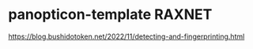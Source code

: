 # panopticon-template RAXNET

https://blog.bushidotoken.net/2022/11/detecting-and-fingerprinting.html
